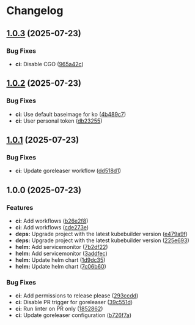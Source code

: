 # Changelog

## [1.0.3](https://github.com/silence-operator/silence-operator/compare/v1.0.2...v1.0.3) (2025-07-23)


### Bug Fixes

* **ci:** Disable CGO ([965a42c](https://github.com/silence-operator/silence-operator/commit/965a42cc2a0bbfefa0f5b50871d0df45164ae9ce))

## [1.0.2](https://github.com/silence-operator/silence-operator/compare/v1.0.1...v1.0.2) (2025-07-23)


### Bug Fixes

* **ci:** Use default baseimage for ko ([4b489c7](https://github.com/silence-operator/silence-operator/commit/4b489c7916f13920d497c299e0e724a6168968d0))
* **ci:** User personal token ([db23255](https://github.com/silence-operator/silence-operator/commit/db232555aa2a1bdaae3fce31d18770a690080f37))

## [1.0.1](https://github.com/silence-operator/silence-operator/compare/v1.0.0...v1.0.1) (2025-07-23)


### Bug Fixes

* **ci:** Update goreleaser workflow ([dd518d1](https://github.com/silence-operator/silence-operator/commit/dd518d119c79a7f925f67c82dd089616037edfd7))

## 1.0.0 (2025-07-23)


### Features

* **ci:** Add workflows ([b26e2f8](https://github.com/silence-operator/silence-operator/commit/b26e2f8157861a1d74d5f379ceaaddc1f7f6e5c4))
* **ci:** Add workflows ([cde273e](https://github.com/silence-operator/silence-operator/commit/cde273ee85844339f645b6d8005fb7271051c8bf))
* **deps:** Upgrade project with the latest kubebuilder version ([e479a9f](https://github.com/silence-operator/silence-operator/commit/e479a9f0ae35885753130abb2b0a560a971150f9))
* **deps:** Upgrade project with the latest kubebuilder version ([225e693](https://github.com/silence-operator/silence-operator/commit/225e69313aa965b58c40a85deb9cbd5ad60276b8))
* **helm:** Add servicemonitor ([7b2df22](https://github.com/silence-operator/silence-operator/commit/7b2df22ab4cd2ca12e7d8e5c0858e4129b9078ef))
* **helm:** Add servicemonitor ([3addfec](https://github.com/silence-operator/silence-operator/commit/3addfec346a863e38cea2d8a50beab505adb349e))
* **helm:** Update helm chart ([1d9dc35](https://github.com/silence-operator/silence-operator/commit/1d9dc358160ffe917202bb8af0281379b33b1f49))
* **helm:** Update helm chart ([7c06b60](https://github.com/silence-operator/silence-operator/commit/7c06b60a3239c41b7b3ec7d2ac15e5e9287a7b49))


### Bug Fixes

* **ci:** Add permissions to release please ([293ccdd](https://github.com/silence-operator/silence-operator/commit/293ccdd55af960dc252ce8666b8d6cd21380838b))
* **ci:** Disable PR trigger for goreleaser ([39c551d](https://github.com/silence-operator/silence-operator/commit/39c551da8cafa2bfb0803c04adcd5aa00625c58b))
* **ci:** Run linter on PR only ([1852862](https://github.com/silence-operator/silence-operator/commit/1852862047c5887d4178e07880fc6f0a7875b691))
* **ci:** Update goreleaser configuration ([b726f7a](https://github.com/silence-operator/silence-operator/commit/b726f7a155dc3aa28b1ac42c4fff0c48637af122))
